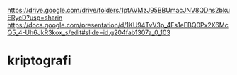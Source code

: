 https://drive.google.com/drive/folders/1ptAVMzJ95BBUmacJNV8QDns2bkuERycD?usp=sharin
https://docs.google.com/presentation/d/1KU94TvV3p_4Fs1eEBQ0Px2X6McQ5_4-Uh6JkR3kox_s/edit#slide=id.g204fab1307a_0_103
# kriptografi
